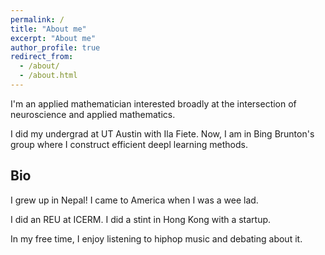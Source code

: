 ```yaml
---
permalink: /
title: "About me"
excerpt: "About me"
author_profile: true
redirect_from: 
  - /about/
  - /about.html
---
```


I'm an applied mathematician interested broadly at the intersection of neuroscience and applied mathematics.

I did my undergrad at UT Austin with Ila Fiete. Now, I am in Bing Brunton's group where I construct efficient deepl learning methods.



## Bio
I grew up in Nepal! I came to America when I was a wee lad. 

I did an REU at ICERM. I did a stint in Hong Kong with a startup. 

In my free time, I enjoy listening to hiphop music and debating about it.
